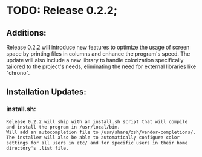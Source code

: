 # TODO: Release 0.2.2;
## Additions:
Release 0.2.2 will introduce new features to optimize the usage of screen space by printing files in columns and enhance the program's speed. The update will also include a new library to handle colorization specifically tailored to the project's needs, eliminating the need for external libraries like "chrono".

## Installation Updates:
### install.sh:

    Release 0.2.2 will ship with an install.sh script that will compile and install the program in /usr/local/bim. 
    Will add an autocompletion file to /usr/share/zsh/vendor-completions/.
    The installer will also be able to automatically configure color settings for all users in etc/ and for specific users in their home directory's .list file.
